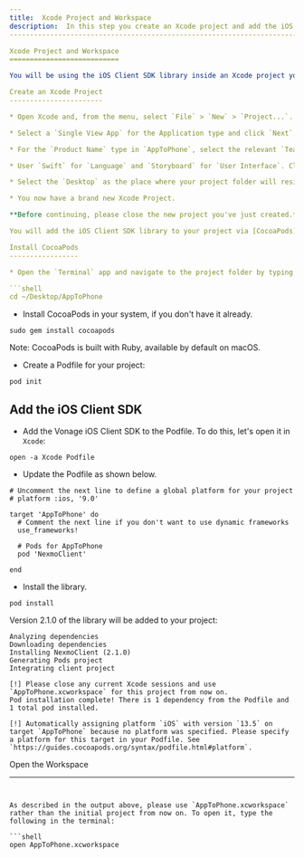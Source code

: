 ```yaml
---
title:  Xcode Project and Workspace
description:  In this step you create an Xcode project and add the iOS Client SDK library.
--------------------------------------------------------------------------------------------------------------------------------

Xcode Project and Workspace
===========================

You will be using the iOS Client SDK library inside an Xcode project you'll create next:

Create an Xcode Project
-----------------------

* Open Xcode and, from the menu, select `File` > `New` > `Project...`.

* Select a `Single View App` for the Application type and click `Next`.

* For the `Product Name` type in `AppToPhone`, select the relevant `Team` and `Organisation Identifier`.

* User `Swift` for `Language` and `Storyboard` for `User Interface`. Click `Next`.

* Select the `Desktop` as the place where your project folder will reside. You can select a different location but please make sure to remember it as you'll need to navigate to it soon from the `Terminal`.

* You now have a brand new Xcode Project.

**Before continuing, please close the new project you've just created.** 

You will add the iOS Client SDK library to your project via [CocoaPods](https://cocoapods.org/).

Install CocoaPods
-----------------

* Open the `Terminal` app and navigate to the project folder by typing.

```shell
cd ~/Desktop/AppToPhone
```

* Install CocoaPods in your system, if you don't have it already.

```shell
sudo gem install cocoapods
```

Note: CocoaPods is built with Ruby, available by default on macOS.

* Create a Podfile for your project:

```shell
pod init
```

Add the iOS Client SDK
----------------------

* Add the Vonage iOS Client SDK to the Podfile. To do this, let's open it in `Xcode`:

```shell
open -a Xcode Podfile
```

* Update the Podfile as shown below.
````
# Uncomment the next line to define a global platform for your project
# platform :ios, '9.0'

target 'AppToPhone' do
  # Comment the next line if you don't want to use dynamic frameworks
  use_frameworks!

  # Pods for AppToPhone
  pod 'NexmoClient'
  
end
````
* Install the library.

```shell
pod install
```

Version 2\.1\.0 of the library will be added to your project:
````
Analyzing dependencies
Downloading dependencies
Installing NexmoClient (2.1.0)
Generating Pods project
Integrating client project

[!] Please close any current Xcode sessions and use `AppToPhone.xcworkspace` for this project from now on.
Pod installation complete! There is 1 dependency from the Podfile and 1 total pod installed.

[!] Automatically assigning platform `iOS` with version `13.5` on target `AppToPhone` because no platform was specified. Please specify a platform for this target in your Podfile. See `https://guides.cocoapods.org/syntax/podfile.html#platform`.
````
Open the Workspace

---
```


As described in the output above, please use `AppToPhone.xcworkspace` rather than the initial project from now on. To open it, type the following in the terminal:

```shell
open AppToPhone.xcworkspace
```

